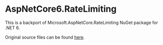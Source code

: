 # AspNetCore6.RateLimiting

This is a backport of Microsoft.AspNetCore.RateLimiting NuGet package for .NET 6.

Original source files can be found [here](https://github.com/dotnet/aspnetcore/tree/main/src/Middleware/RateLimiting).